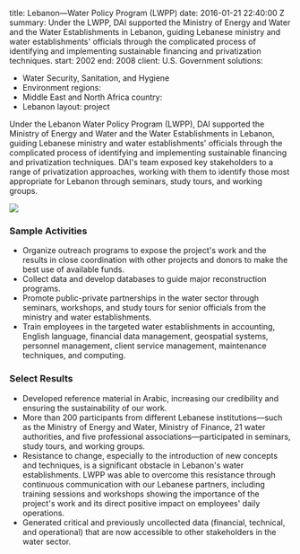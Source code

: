 
title: Lebanon—Water Policy Program (LWPP)
date: 2016-01-21 22:40:00 Z
summary: Under the LWPP, DAI supported the Ministry of Energy and Water and the Water
  Establishments in Lebanon, guiding Lebanese ministry and water establishments' officials
  through the complicated process of identifying and implementing sustainable financing
  and privatization techniques.
start: 2002
end: 2008
client: U.S. Government
solutions:
- Water Security, Sanitation, and Hygiene
- Environment
regions:
- Middle East and North Africa
country:
- Lebanon
layout: project


Under the Lebanon Water Policy Program (LWPP), DAI supported the Ministry of Energy and Water and the Water Establishments in Lebanon, guiding Lebanese ministry and water establishments' officials through the complicated process of identifying and implementing sustainable financing and privatization techniques. DAI's team exposed key stakeholders to a range of privatization approaches, working with them to identify those most appropriate for Lebanon through seminars, study tours, and working groups.

![][1]

### Sample Activities

* Organize outreach programs to expose the project's work and the results in close coordination with other projects and donors to make the best use of available funds.
* Collect data and develop databases to guide major reconstruction programs.
* Promote public-private partnerships in the water sector through seminars, workshops, and study tours for senior officials from the ministry and water establishments.
* Train employees in the targeted water establishments in accounting, English language, financial data management, geospatial systems, personnel management, client service management, maintenance techniques, and computing.

### Select Results

* Developed reference material in Arabic, increasing our credibility and ensuring the sustainability of our work.
* More than 200 participants from different Lebanese institutions—such as the Ministry of Energy and Water, Ministry of Finance, 21 water authorities, and five professional associations—participated in seminars, study tours, and working groups.
* Resistance to change, especially to the introduction of new concepts and techniques, is a significant obstacle in Lebanon's water establishments. LWPP was able to overcome this resistance through continuous communication with our Lebanese partners, including training sessions and workshops showing the importance of the project's work and its direct positive impact on employees' daily operations.
* Generated critical and previously uncollected data (financial, technical, and operational) that are now accessible to other stakeholders in the water sector.

[1]: https://assetify-dai.com/projects/LebanonWaterPolicy.jpg
